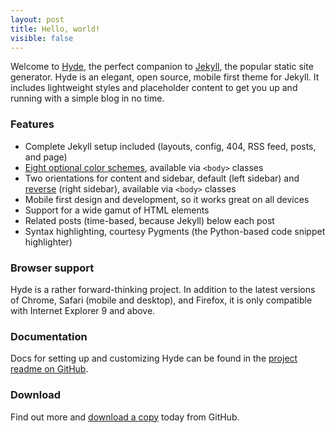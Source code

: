 ```yaml
---
layout: post
title: Hello, world!
visible: false
---
```


Welcome to [Hyde](http://andhyde.com), the perfect companion to [Jekyll](http://jekyllrb.com), the popular static site generator. Hyde is an elegant, open source, mobile first theme for Jekyll. It includes lightweight styles and placeholder content to get you up and running with a simple blog in no time.

### Features

* Complete Jekyll setup included (layouts, config, 404, RSS feed, posts, and page)
* [Eight optional color schemes](https://github.com/mdo/hyde#themes), available via `<body>` classes
* Two orientations for content and sidebar, default (left sidebar) and [reverse](https://github.com/mdo/hyde#reverse-layout) (right sidebar), available via `<body>` classes
* Mobile first design and development, so it works great on all devices
* Support for a wide gamut of HTML elements
* Related posts (time-based, because Jekyll) below each post
* Syntax highlighting, courtesy Pygments (the Python-based code snippet highlighter)

### Browser support

Hyde is a rather forward-thinking project. In addition to the latest versions of Chrome, Safari (mobile and desktop), and Firefox, it is only compatible with Internet Explorer 9 and above.

### Documentation

Docs for setting up and customizing Hyde can be found in the [project readme on GitHub](https://github.com/mdo/hyde#readme).

### Download

Find out more and [download a copy](https://github.com/mdo/hyde) today from GitHub.
